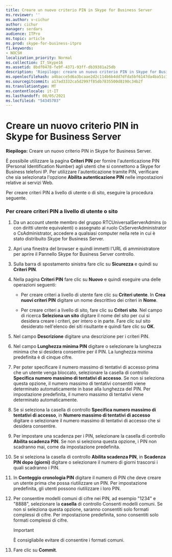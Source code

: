 ```yaml
---
title: Creare un nuovo criterio PIN in Skype for Business Server
ms.reviewer: ''
ms.author: v-cichur
author: cichur
manager: serdars
audience: ITPro
ms.topic: article
ms.prod: skype-for-business-itpro
f1.keywords:
- NOCSH
localization_priority: Normal
ms.collection: IT_Skype16
ms.assetid: 8bdf0478-fe9f-4371-93ff-db39381a25db
description: 'Riepilogo: creare un nuovo criterio PIN in Skype for Business Server.'
ms.openlocfilehash: a4bacce5d6a3bcaae2d2c114b6b4dd7dfda5bf6147da4ba51c14abd4d10ed1d4
ms.sourcegitcommit: a17ad3332ca5d2997f85db7835500d8190c34b2f
ms.translationtype: MT
ms.contentlocale: it-IT
ms.lasthandoff: 08/05/2021
ms.locfileid: "54345703"
---
```

# <a name="create-a-new-pin-policy-in-skype-for-business-server"></a>Creare un nuovo criterio PIN in Skype for Business Server
 
**Riepilogo:** Creare un nuovo criterio PIN in Skype for Business Server.
  
È possibile utilizzare la pagina **Criteri PIN** per fornire l'autenticazione PIN (Personal Identification Number) agli utenti che si connettono a Skype for Business telefoni IP. Per utilizzare l'autenticazione tramite PIN, verificare che sia selezionata l'opzione **Abilita autenticazione PIN** nelle impostazioni relative ai servizi Web.
  
Per creare criteri PIN a livello di utente o di sito, eseguire la procedura seguente. 
  
### <a name="to-create-a-user-or-site-pin-policy"></a>Per creare criteri PIN a livello di utente o sito

1.  Da un account utente membro del gruppo RTCUniversalServerAdmins (o con diritti utente equivalenti) o assegnato al ruolo CsServerAdministrator o CsAdministrator, accedere a qualsiasi computer nella rete in cui è stato distribuito Skype for Business Server.
    
2. Apri una finestra del browser e quindi immetti l'URL di amministratore per aprire il Pannello Skype for Business Server controllo. 
    
3. Sulla barra di spostamento sinistra fare clic su **Sicurezza** e quindi su **Criteri PIN**.
    
4. Nella pagina **Criteri PIN** fare clic su **Nuovo** e quindi eseguire una delle operazioni seguenti:
    
   - Per creare criteri a livello di utente fare clic su **Criteri utente**. In **Crea nuovi criteri PIN** digitare un nome descrittivo dei criteri in **Nome**.
    
   - Per creare criteri a livello di sito, fare clic su **Criteri sito**. Nel campo di ricerca **Seleziona un sito** digitare il nome del sito per cui si desidera creare i criteri, per intero o in parte. Fare clic sul sito desiderato nell'elenco dei siti risultante e quindi fare clic su **OK**.
    
5. Nel campo **Descrizione** digitare una descrizione per i criteri PIN.
    
6. Nel campo **Lunghezza minima PIN** digitare o selezionare la lunghezza minima che si desidera consentire per il PIN. La lunghezza minima predefinita è di cinque cifre.
    
7. Per poter specificare il numero massimo di tentativi di accesso prima che un utente venga bloccato, selezionare la casella di controllo **Specifica numero massimo di tentativi di accesso**. Se non si seleziona questa opzione, il numero massimo di tentativi consentiti viene determinato automaticamente in base alla lunghezza del PIN. Per impostazione predefinita, il numero massimo di tentativi viene determinato automaticamente.
    
8. Se si seleziona la casella di controllo **Specifica numero massimo di tentativi di accesso**, in **Numero massimo di tentativi di accesso** digitare o selezionare il numero massimo di tentativi di accesso che si desidera consentire.
    
9. Per impostare una scadenza per i PIN, selezionare la casella di controllo **Abilita scadenza PIN**. Se non si seleziona questa opzione, i PIN non scadranno mai, come da impostazione predefinita.
    
10. Se si seleziona la casella di controllo **Abilita scadenza PIN**, in **Scadenza PIN dopo (giorni)** digitare o selezionare il numero di giorni trascorsi i quali scadranno i PIN.
    
11. In **Conteggio cronologia PIN** digitare il numero di PIN che deve creare un utente prima che possa riutilizzare un PIN. Per impostazione predefinita, gli utenti possono riutilizzare i loro PIN.
    
12. Per consentire modelli comuni di cifre nei PIN, ad esempio "1234" e "8888", selezionare la **casella** di controllo Consenti modelli comuni. Se non si seleziona questa opzione, saranno consentiti solo formati complessi di cifre. Per impostazione predefinita, sono consentiti solo formati complessi di cifre.
    
    > [!IMPORTANT]
    > È consigliabile evitare di consentire i formati comuni. 
  
13. Fare clic su **Commit**.
    

